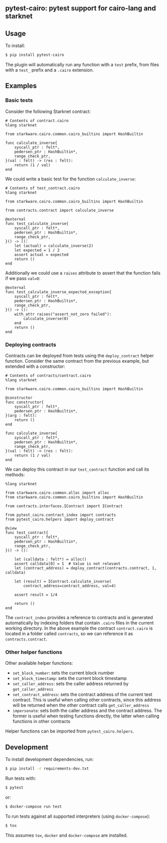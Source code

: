 pytest-cairo: pytest support for cairo-lang and starknet
---

## Usage
To install:
```bash
$ pip install pytest-cairo
```
The plugin will automatically run any function with a `test` prefix, from files with a `test_` prefix and a `.cairo` extension.

## Examples

### Basic tests

Consider the following Starknet contract:
```
# Contents of contract.cairo
%lang starknet

from starkware.cairo.common.cairo_builtins import HashBuiltin

func calculate_inverse{
    syscall_ptr : felt*,
    pedersen_ptr : HashBuiltin*,
    range_check_ptr,
}(val : felt) -> (res : felt):
    return (1 / val)
end
```

We could write a basic test for the function `calculate_inverse`:
```
# Contents of test_contract.cairo
%lang starknet

from starkware.cairo.common.cairo_builtins import HashBuiltin

from contracts.contract import calculate_inverse

@external
func test_calculate_inverse{
    syscall_ptr : felt*,
    pedersen_ptr : HashBuiltin*,
    range_check_ptr,
}() -> ():
    let (actual) = calculate_inverse(2)
    let expected = 1 / 2
    assert actual = expected
    return ()
end
```
Additionally we could use a `raises` attribute to assert that the function fails if we pass `val=0`:
```
@external
func test_calculate_inverse_expected_exception{
    syscall_ptr : felt*,
    pedersen_ptr : HashBuiltin*,
    range_check_ptr,
}() -> ():
    with_attr raises("assert_not_zero failed"):
        calculate_inverse(0)
    end
    return ()
end
```

### Deploying contracts

Contracts can be deployed from tests using the `deploy_contract` helper function. Consider the same contract from the previous example, but extended with a constructor:
```
# Contents of contracts/contract.cairo
%lang starknet

from starkware.cairo.common.cairo_builtins import HashBuiltin

@constructor
func constructor{
    syscall_ptr : felt*,
    pedersen_ptr : HashBuiltin*,
}(arg : felt):
    return ()
end

func calculate_inverse{
    syscall_ptr : felt*,
    pedersen_ptr : HashBuiltin*,
    range_check_ptr,
}(val : felt) -> (res : felt):
    return (1 / val)
end
```
We can deploy this contract in our `test_contract` function and call its methods:
```
%lang starknet

from starkware.cairo.common.alloc import alloc
from starkware.cairo.common.cairo_builtins import HashBuiltin

from contracts.interfaces.IContract import IContract

from pytest_cairo.contract_index import contracts
from pytest_cairo.helpers import deploy_contract

@view
func test_contract{
    syscall_ptr : felt*,
    pedersen_ptr : HashBuiltin*,
    range_check_ptr,
}() -> ():

    let (calldata : felt*) = alloc()
    assert calldata[0] = 1  # Value is not relevant
    let (contract_address) = deploy_contract(contracts.contract, 1, calldata)

    let (result) = IContract.calculate_inverse(
        contract_address=contract_address, val=4)

    assert result = 1/4

    return ()
end
```
The `contract_index` provides a reference to contracts and is generated automatically by indexing folders that contain `.cairo` files in the current working directory. In the above example the contract `contract.cairo` is located in a folder called `contracts`, so we can reference it as `contracts.contract`.

### Other helper functions

Other available helper functions:
- `set_block_number`: sets the current block number
- `set_block_timestamp`: sets the current block timestamp
- `set_caller_address`: sets the caller address returned by `get_caller_address`
- `set_contract_address`: sets the contract address of the current test contract. This is useful when calling other contracts, since this address will be returned when the other contract calls `get_caller_address`
- `impersonate`: sets both the caller address and the contract address. The former is useful when testing functions directly, the latter when calling functions in other contracts

Helper functions can be imported from `pytest_cairo.helpers`.

## Development
To install development dependencies, run:
```bash
$ pip install -r requirements-dev.txt
```
Run tests with:
```bash
$ pytest
```
or:
```bash
$ docker-compose run test
```
To run tests against all supported interpreters (using `docker-compose`):
```bash
$ tox
```
This assumes `tox`, `docker` and `docker-compose` are installed.
